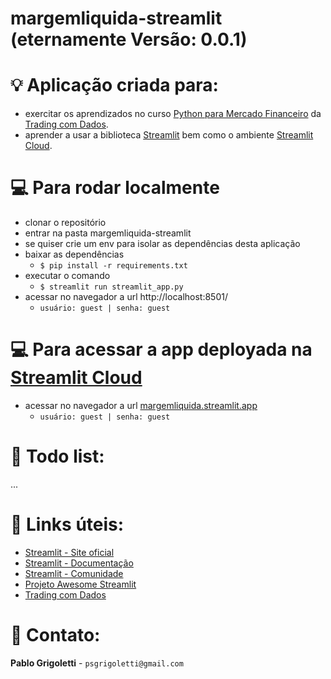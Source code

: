 # margemliquida-streamlit (eternamente Versão: 0.0.1)

# :bulb: Aplicação criada para:
- exercitar os aprendizados no curso [Python para Mercado Financeiro](https://hotmart.com/pt-br/marketplace/produtos/python-para-mercado-financeiro/) da [Trading com Dados](https://tradingcomdados.com/).
- aprender a usar a biblioteca [Streamlit](https://streamlit.io/) bem como o ambiente [Streamlit Cloud](https://streamlit.io/cloud).

# :computer: Para rodar localmente

- clonar o repositório
- entrar na pasta margemliquida-streamlit
- se quiser crie um env para isolar as dependências desta aplicação
- baixar as dependências
  - ```$ pip install -r requirements.txt ```
- executar o comando
  - ```$ streamlit run streamlit_app.py```
- acessar no navegador a url http://localhost:8501/
  - ```usuário: guest | senha: guest```

# :computer: Para acessar a app deployada na [Streamlit Cloud](https://streamlit.io/cloud)
- acessar no navegador a url [margemliquida.streamlit.app](https://margemliquida.streamlit.app/)
  - ```usuário: guest | senha: guest```

# :bug: Todo list:
...

# :pill: Links úteis:
- [Streamlit - Site oficial](http://streamlit.io) 
- [Streamlit - Documentação](http://docs.streamlit.io) 
- [Streamlit - Comunidade](http://discuss.streamlit.io) 
- [Projeto Awesome Streamlit](http://awesome-streamlit.org)
- [Trading com Dados](https://www.tradingcomdados.com.br/)

# :email: Contato:
**Pablo Grigoletti** - ```psgrigoletti@gmail.com```
